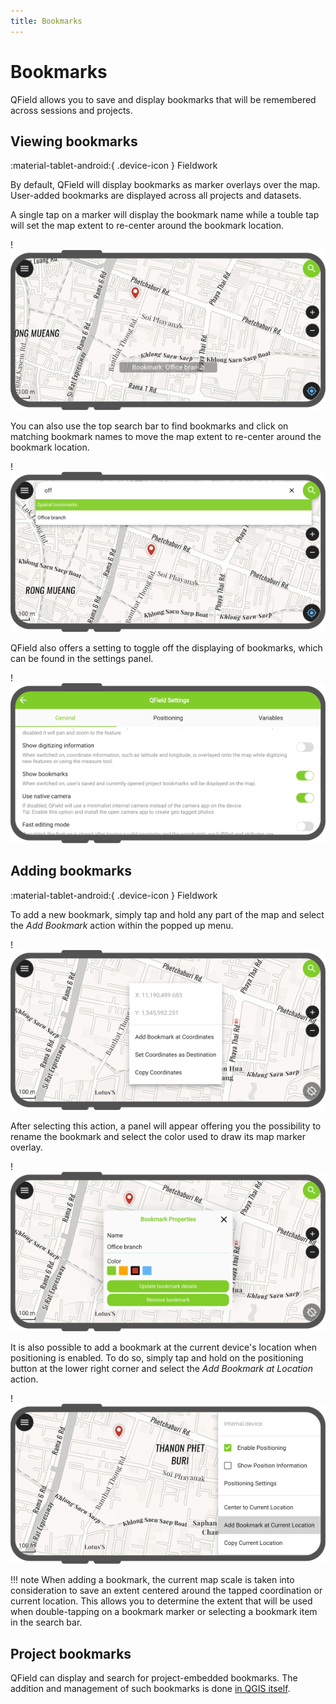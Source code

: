 ```yaml
---
title: Bookmarks
---
```


# Bookmarks

QField allows you to save and display bookmarks that will be remembered across sessions and projects.

## Viewing bookmarks
:material-tablet-android:{ .device-icon } Fieldwork

By default, QField will display bookmarks as marker overlays over the map. User-added bookmarks are displayed across all projects and datasets.

A single tap on a marker will display the bookmark name while a touble tap will set the map extent to re-center around the bookmark location.

!![](../assets/images/bookmarks.png)

You can also use the top search bar to find bookmarks and click on matching bookmark names to move the map extent to re-center around the bookmark location.

!![](../assets/images/bookmarks-search.png)

QField also offers a setting to toggle off the displaying of bookmarks, which can be found in the settings panel.

!![](../assets/images/bookmarks-toggle.png)

## Adding bookmarks
:material-tablet-android:{ .device-icon } Fieldwork

To add a new bookmark, simply tap and hold any part of the map and select the *Add Bookmark* action within the popped up menu.

!![](../assets/images/bookmarks-add-from-touch.png)

After selecting this action, a panel will appear offering you the possibility to rename the bookmark and select the color used to draw its map marker overlay.

!![](../assets/images/bookmarks-properties.png)

It is also possible to add a bookmark at the current device's location when positioning is enabled. To do so, simply tap and hold on the positioning button at the lower right corner and select the *Add Bookmark at Location* action.

!![](../assets/images/bookmarks-add-from-location.png)

!!! note
    When adding a bookmark, the current map scale is taken into consideration to save an extent centered around the tapped coordination or current location. This allows you to determine the extent that will be used when double-tapping on a bookmark marker or selecting a bookmark item in the search bar.

## Project bookmarks

QField can display and search for project-embedded bookmarks. The addition and management of such bookmarks is done [in QGIS itself](https://docs.qgis.org/latest/en/docs/user_manual/introduction/general_tools.html#spatial-bookmarks).
